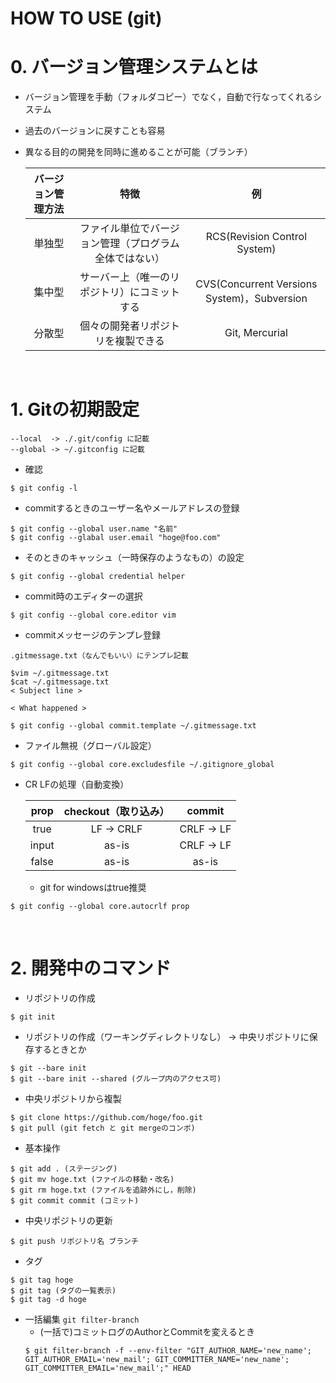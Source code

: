 #  **HOW TO USE (git)**

# 0. バージョン管理システムとは
* バージョン管理を手動（フォルダコピー）でなく，自動で行なってくれるシステム
* 過去のバージョンに戻すことも容易
* 異なる目的の開発を同時に進めることが可能（ブランチ）

  | バージョン管理方法 | 特徴 | 例 |
  | :-: | :-: | :-: |
  | 単独型 |ファイル単位でバージョン管理（プログラム全体ではない）| RCS(Revision Control System) |
  | 集中型 |サーバー上（唯一のリポジトリ）にコミットする |CVS(Concurrent Versions System)，Subversion |
  | 分散型 |個々の開発者リポジトリを複製できる |Git, Mercurial |
<br/>

# 1. Gitの初期設定
```
--local  -> ./.git/config に記載
--global -> ~/.gitconfig に記載
```

* 確認
```
$ git config -l
```

* commitするときのユーザー名やメールアドレスの登録
```
$ git config --global user.name "名前"
$ git config --glabal user.email "hoge@foo.com"
```

* そのときのキャッシュ（一時保存のようなもの）の設定
```
$ git config --global credential helper
```

* commit時のエディターの選択
```
$ git config --global core.editor vim
```

* commitメッセージのテンプレ登録
```
.gitmessage.txt（なんでもいい）にテンプレ記載

$vim ~/.gitmessage.txt
$cat ~/.gitmessage.txt
< Subject line >

< What happened >

$ git config --global commit.template ~/.gitmessage.txt
```

* ファイル無視（グローバル設定）
```
$ git config --global core.excludesfile ~/.gitignore_global
```

* CR LFの処理（自動変換）

  | prop | checkout（取り込み） | commit
  | :-: | :-: | :-: |
  | true | LF -> CRLF | CRLF -> LF|
  | input | as-is |  CRLF -> LF|
  | false | as-is | as-is|

  * git for windowsはtrue推奨

```
$ git config --global core.autocrlf prop
```
<br/>

# 2. 開発中のコマンド

* リポジトリの作成
```
$ git init
```

* リポジトリの作成（ワーキングディレクトリなし）
-> 中央リポジトリに保存するときとか
```
$ git --bare init
$ git --bare init --shared (グループ内のアクセス可)
```

* 中央リポジトリから複製
```
$ git clone https://github.com/hoge/foo.git
$ git pull (git fetch と git mergeのコンボ)
```

* 基本操作
```
$ git add . (ステージング)
$ git mv hoge.txt (ファイルの移動・改名)
$ git rm hoge.txt (ファイルを追跡外にし，削除)
$ git commit commit (コミット)
```

* 中央リポジトリの更新
```
$ git push リポジトリ名 ブランチ
```

* タグ
```
$ git tag hoge
$ git tag (タグの一覧表示)
$ git tag -d hoge
```

* 一括編集 `git filter-branch`
  - (一括で)コミットログのAuthorとCommitを変えるとき
  ```
  $ git filter-branch -f --env-filter "GIT_AUTHOR_NAME='new_name'; GIT_AUTHOR_EMAIL='new_mail'; GIT_COMMITTER_NAME='new_name'; GIT_COMMITTER_EMAIL='new_mail';" HEAD
  ```
